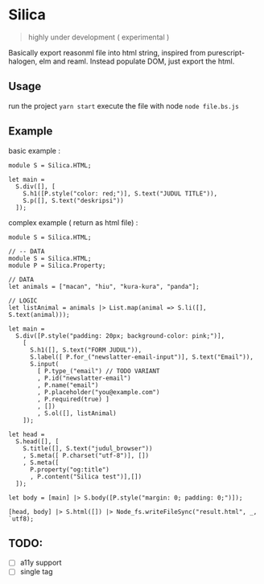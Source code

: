 # Silica
> highly under development ( experimental )

Basically export reasonml file into html string, inspired from purescript-halogen, elm and reaml. Instead populate DOM, just export the html.

## Usage
run the project `yarn start`
execute the file with node `node file.bs.js`


## Example
basic example :
```reason
module S = Silica.HTML;

let main = 
  S.div([], [
    S.h1([P.style("color: red;")], S.text("JUDUL TITLE")),
    S.p([], S.text("deskripsi"))
  ]);
```

complex example ( return as html file) :
```reason
module S = Silica.HTML;

// -- DATA
module S = Silica.HTML;
module P = Silica.Property;

// DATA
let animals = ["macan", "hiu", "kura-kura", "panda"];

// LOGIC
let listAnimal = animals |> List.map(animal => S.li([], S.text(animal)));

let main =
  S.div([P.style("padding: 20px; background-color: pink;")],
    [
      S.h1([], S.text("FORM JUDUL")),
      S.label([ P.for_("newslatter-email-input")], S.text("Email")),
      S.input(
        [ P.type_("email") // TODO VARIANT
        , P.id("newslatter-email")
        , P.name("email")
        , P.placeholder("you@example.com")
        , P.required(true) ]
        , [])
        , S.ol([], listAnimal)
    ]);

let head = 
  S.head([], [
    S.title([], S.text("judul_browser"))
    , S.meta([ P.charset("utf-8")], [])
    , S.meta([ 
      P.property("og:title")
      , P.content("Silica test")],[])
  ]);

let body = [main] |> S.body([P.style("margin: 0; padding: 0;")]);

[head, body] |> S.html([]) |> Node_fs.writeFileSync("result.html", _, `utf8);
```

## TODO:
- [ ] a11y support
- [ ] single tag 